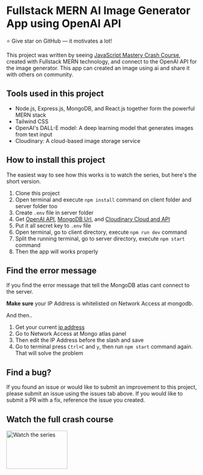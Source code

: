 # Fullstack MERN AI Image Generator App using OpenAI API

:star: Give star on GitHub — it motivates a lot!

This project was written by seeing [JavaScript Mastery Crash Course](https://www.youtube.com/@javascriptmastery), created with Fullstack MERN technology, and connect to the OpenAI API for the image generator. This app can created an image using ai and share it with others on community.

## Tools used in this project

- Node.js, Express.js, MongoDB, and React.js together form the powerful MERN stack
- Tailwind CSS
- OpenAI's DALL-E model: A deep learning model that generates images from text input
- Cloudinary: A cloud-based image storage service

## How to install this project

The easiest way to see how this works is to watch the series, but here's the short version.

1. Clone this project
2. Open terminal and execute `npm install` command on client folder and server folder too
3. Create `.env` file in server folder
4. Get [OpenAI API](https://platform.openai.com/docs/api-reference), [MongoDB Url](https://www.mongodb.com/cloud/atlas/register), and [Cloudinary Cloud and API](https://cloudinary.com/)
5. Put it all secret key to `.env` file
6. Open terminal, go to client directory, execute `npm run dev` command
7. Split the running terminal, go to server directory, execute `npm start` command
8. Then the app will works properly

## Find the error message

If you find the error message that tell the MongoDB atlas cant connect to the server.

**Make sure** your IP Address is whitelisted on Network Access at mongodb.

And then..

1. Get your current [ip address](https://www.whatismyip.com/)
2. Go to Network Access at Mongo atlas panel
3. Then edit the IP Address before the slash and save
4. Go to terminal press `Ctrl+C` and `y`, then run `npm start` command again. That will solve the problem

## Find a bug?

If you found an issue or would like to submit an improvement to this project, please submit an issue using the issues tab above. If you would like to submit a PR with a fix, reference the issue you created.

## Watch the full crash course

<a href="https://www.youtube.com/watch?v=EyIvuigqDoA" target="_blank">
<img src="https://i.ibb.co/p0f27C2/Thumbnail-9.png" alt="Watch the series" width="160" height="100">
</a>